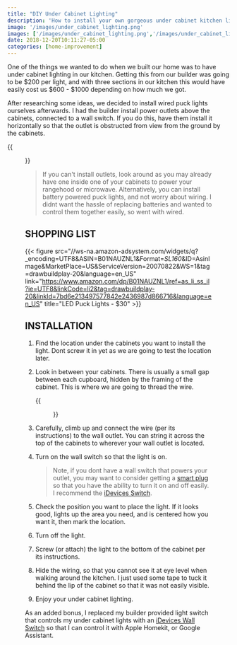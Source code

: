 ```yaml
---
title: "DIY Under Cabinet Lighting"
description: 'How to install your own gorgeous under cabinet kitchen lighting for around $30.'
image: '/images/under_cabinet_lighting.png'
images: ['/images/under_cabinet_lighting.png','/images/under_cabinet_lighting_outlet.png','/images/under_cabinet_lighting_wiring.png']
date: 2018-12-20T10:11:27-05:00
categories: [home-improvement]
---
```


One of the things we wanted to do when we built our home was to have under cabinet lighting in our kitchen.  Getting this from our builder was going to be $200 per light, and with three sections in our kitchen this would have easily cost us $600 - $1000 depending on how much we got.

After researching some ideas, we decided to install wired puck lights ourselves afterwards.  I had the builder install power outlets above the cabinets, connected to a wall switch. If you do this, have them install it horizontally so that the outlet is obstructed from view from the ground by the cabinets.

{{<figure src="/images/under_cabinet_lighting_outlet.png" title="Under Cabinet Lighting Outlet" width="50%">}}

> If you can't install outlets, look around as you may already have one inside one of your cabinets to power your rangehood or microwave. Alternatively, you can install battery powered puck lights, and not worry about wiring.  I didnt want the hassle of replacing batteries and wanted to control them together easily, so went with wired.

SHOPPING LIST
-------------

{{< figure src="//ws-na.amazon-adsystem.com/widgets/q?_encoding=UTF8&ASIN=B01NAUZNL1&Format=_SL160_&ID=AsinImage&MarketPlace=US&ServiceVersion=20070822&WS=1&tag=drawbuildplay-20&language=en_US" link="https://www.amazon.com/dp/B01NAUZNL1/ref=as_li_ss_il?ie=UTF8&linkCode=li2&tag=drawbuildplay-20&linkId=7bd6e213497577842e2436987d866716&language=en_US" title="LED Puck Lights - $30" >}}



INSTALLATION
------------

1. Find the location under the cabinets you want to install the light.  Dont screw it in yet as we are going to test the location later.

2. Look in between your cabinets.  There is usually a small gap between each cupboard, hidden by the framing of the cabinet.  This is where we are going to thread the wire.

	{{<figure src="/images/under_cabinet_lighting_wiring.png" title="Under Cabinet Lighting Wiring" width="50%">}}

3.  Carefully, climb up and connect the wire (per its instructions) to the wall outlet.  You can string it across the top of the cabinets to wherever your wall outlet is located.

4. Turn on the wall switch so that the light is on.

	> Note, if you dont have a wall switch that powers your outlet, you may want to consider getting a [smart plug](https://amzn.to/2Scb3WR) so that you have the ability to turn it on and off easily.  I recommend the [iDevices Switch](https://amzn.to/2Scb3WR).

5. Check the position you want to place the light.  If it looks good, lights up the area you need, and is centered how you want it, then mark the location.  

6.  Turn off the light.

7.  Screw (or attach) the light to the bottom of the cabinet per its instructions.

8.  Hide the wiring, so that you cannot see it at eye level when walking around the kitchen.  I just used some tape to tuck it behind the lip of the cabinet so that it was not easily visible.

9.  Enjoy your under cabinet lighting.

As an added bonus, I replaced my builder provided light switch that controls my under cabinet lights with an [iDevices Wall Switch](https://amzn.to/2Sdrt10) so that I can control it with Apple Homekit, or Google Assistant.